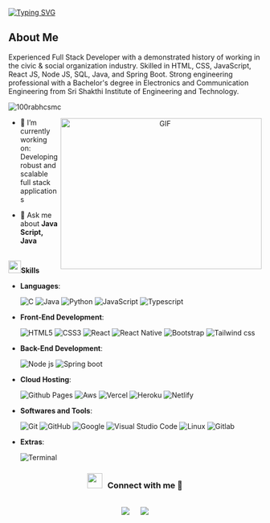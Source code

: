 [![Typing SVG](https://readme-typing-svg.herokuapp.com?font=poppins&size=25&pause=1000&color=F79200&width=435&lines=Hi%F0%9F%91%8B%2C+I'm+Rahul+krishnan;I'm+a+FullStack+developer)](https://git.io/typing-svg)

## About Me

Experienced Full Stack Developer with a demonstrated history of working in the civic & social organization industry. Skilled in HTML, CSS, JavaScript, React JS, Node JS, SQL, Java, and Spring Boot. Strong engineering professional with a Bachelor's degree in Electronics and Communication Engineering from Sri Shakthi Institute of Engineering and Technology.


<p align="left"> <img src="https://komarev.com/ghpvc/?username=100rabhcsmc&label=Profile%20views&color=0e75b6&style=flat" alt="100rabhcsmc" /> </p>

<a target="_blank" align="center">
  <img align="right" top="500" height="300" width="400" alt="GIF" src="https://media.giphy.com/media/SWoSkN6DxTszqIKEqv/giphy.gif">
</a>

- 🌱  I’m currently working on: Developing robust and scalable full stack applications

- 💬 Ask me about **Java Script, Java**

<br>
<img src="https://media2.giphy.com/media/QssGEmpkyEOhBCb7e1/giphy.gif?cid=ecf05e47a0n3gi1bfqntqmob8g9aid1oyj2wr3ds3mg700bl&rid=giphy.gif" width ="25"><b>Skills</b>
<br>

<p align="center">

- **Languages**:
    
    ![C](https://img.shields.io/badge/C%20-%232370ED.svg?style=for-the-badge&logo=c&logoColor=white)
    ![Java](https://img.shields.io/badge/Java-ED8B00?style=for-the-badge&logo=openjdk&logoColor=white)
    ![Python](https://img.shields.io/badge/Python%20-%2314354C.svg?style=for-the-badge&logo=python&logoColor=white)
    ![JavaScript](https://img.shields.io/badge/JavaScript%20-%23F7DF1E.svg?style=for-the-badge&logo=javascript&logoColor=black)
    ![Typescript](https://img.shields.io/badge/TypeScript-007ACC?style=for-the-badge&logo=typescript&logoColor=white)

- **Front-End Development**:

   ![HTML5](https://img.shields.io/badge/HTML5%20-%23E34F26.svg?style=for-the-badge&logo=html5&logoColor=white)
   ![CSS3](https://img.shields.io/badge/CSS%20-%231572B6.svg?style=for-the-badge&logo=css3&logoColor=white)
   ![React](https://img.shields.io/badge/React-20232A?style=for-the-badge&logo=react&logoColor=61DAFB)
   ![React Native](https://img.shields.io/badge/React_Native-20232A?style=for-the-badge&logo=react&logoColor=61DAFB)
   ![Bootstrap](https://img.shields.io/badge/Bootstrap-563D7C?style=for-the-badge&logo=bootstrap&logoColor=white)
   ![Tailwind css](https://img.shields.io/badge/Tailwind_CSS-38B2AC?style=for-the-badge&logo=tailwind-css&logoColor=white)
  
- **Back-End Development**:
  
    ![Node js](https://img.shields.io/badge/Node.js-43853D?style=for-the-badge&logo=node.js&logoColor=white)
    ![Spring boot]( https://img.shields.io/badge/Spring_Boot-6DB33F?style=for-the-badge&logo=spring&logoColor=white)

- **Cloud Hosting**:

    ![Github Pages](https://img.shields.io/badge/GitHub%20Pages-%23327FC7.svg?style=for-the-badge&logo=github&logoColor=white)
    ![Aws](https://img.shields.io/badge/Amazon_AWS-232F3E?style=for-the-badge&logo=amazon-aws&logoColor=white)
    ![Vercel](https://img.shields.io/badge/Vercel-000000?style=for-the-badge&logo=vercel&logoColor=white)
    ![Heroku](https://img.shields.io/badge/Heroku-430098?style=for-the-badge&logo=heroku&logoColor=white)
    ![Netlify](https://img.shields.io/badge/Netlify-00C7B7?style=for-the-badge&logo=netlify&logoColor=white)

   
- **Softwares and Tools**:

    ![Git](https://img.shields.io/badge/git-%23F05033.svg?style=for-the-badge&logo=git&logoColor=white)
    ![GitHub](https://img.shields.io/badge/github-%23121011.svg?style=for-the-badge&logo=github&logoColor=white)
    ![Google](https://img.shields.io/badge/google-%234285F4.svg?style=for-the-badge&logo=google&logoColor=white)
    ![Visual Studio Code](https://img.shields.io/badge/Visual%20Studio%20Code-0078d7.svg?style=for-the-badge&logo=visual-studio-code&logoColor=white)
    ![Linux](https://img.shields.io/badge/Linux-FCC624?style=for-the-badge&logo=linux&logoColor=black)
    ![Gitlab](https://img.shields.io/badge/GitLab-330F63?style=for-the-badge&logo=gitlab&logoColor=white) 

- **Extras**:

    ![Terminal](https://img.shields.io/badge/Terminal-%23054020?style=for-the-badge&logo=gnu-bash&logoColor=white)

  
</p>

<h3 align="center" > <img src="https://media.giphy.com/media/iY8CRBdQXODJSCERIr/giphy.gif" width="30" height="30" style="margin-right: 10px;">Connect with me 🤝 </h3>

<p align="center">
<br>	
<a target="_blank" href="https://www.linkedin.com/in/rahul-krishnan-74358b1ab/"><img src="https://img.shields.io/badge/-LinkedIn-0077B5?style=for-the-badge&logo=Linkedin&logoColor=white"></img></a>
&emsp;
<a target="_blank" href="rahulkrishnanr016@gmail.com"
><img src="https://img.shields.io/badge/-Gmail-D14836?style=for-the-badge&logo=Gmail&logoColor=white"></img></a>
<!-- &emsp;
  <a target="_blank" href="https://discord.com/rahulkrishnanr">
    <img src="https://img.shields.io/badge/Discord-7289DA?style=for-the-badge&logo=discord&logoColor=white" alt="Discord">
  </a> -->

</p>

<!--
https://readme-typing-svg.herokuapp.com/demo/
https://dev.to/envoy_/150-badges-for-github-pnk
-->
